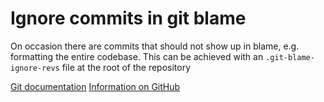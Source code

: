# Ignore commits in git blame

On occasion there are commits that should not show up in blame, e.g. formatting the entire codebase.
This can be achieved with an `.git-blame-ignore-revs` file at the root of the repository

[Git documentation](https://git-scm.com/docs/git-blame#Documentation/git-blame.txt---ignore-revs-fileltfilegt)
[Information on GitHub](https://docs.github.com/en/repositories/working-with-files/using-files/viewing-a-file#ignore-commits-in-the-blame-view) 

